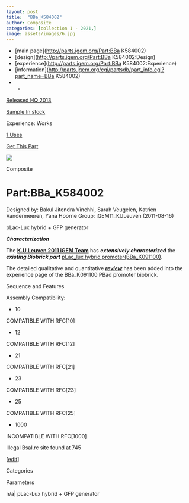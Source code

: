 ```yaml
---
layout: post
title:  "BBa_K584002"
author: Composite
categories: [collection 1 - 2021,] 
image: assets/images/6.jpg
---
```



  * [main page](http://parts.igem.org/Part:BBa K584002)
  * [design](http://parts.igem.org/Part:BBa K584002:Design)
  * [experience](http://parts.igem.org/Part:BBa K584002:Experience)
  * [information](http://parts.igem.org/cgi/partsdb/part_info.cgi?part_name=BBa K584002)
  *   * 

[Released HQ 2013](http://parts.igem.org/Help:Part_Status_Box)

[Sample In stock](http://parts.igem.org/Help:Part_Status_Box)

Experience: Works

[1 Uses](http://parts.igem.org/partsdb/uses.cgi?part=BBa_K584002)

[ Get This Part](http://parts.igem.org/partsdb/get_part.cgi?part=BBa_K584002)

![](http://parts.igem.org/images/partbypart/icon_composite.png)

Composite

# Part:BBa_K584002

Designed by: Bakul Jitendra Vinchhi, Sarah Veugelen, Katrien Vandermeeren,
Yana Hoorne   Group: iGEM11_KULeuven   (2011-08-16)

pLac-Lux hybrid + GFP generator

_**Characterization**_

The **[K.U.Leuven 2011 iGEM Team](http://2011.igem.org/Team:KULeuven)** has
**_extensively characterized_** the **_existing Biobrick part_** [pLac_lux
hybrid promoter(BBa_K091100)](http://parts.igem.org/Part:BBa_K091100).

The detailed qualitative and quantitative
_**[review](http://parts.igem.org/Part:BBa_K091100:Experience#User_Reviews)**_
has been added into the experience page of the BBa_K091100 PBad promoter
biobrick.

  
Sequence and Features

  

Assembly Compatibility:

  * 10

COMPATIBLE WITH RFC[10]

  * 12

COMPATIBLE WITH RFC[12]

  * 21

COMPATIBLE WITH RFC[21]

  * 23

COMPATIBLE WITH RFC[23]

  * 25

COMPATIBLE WITH RFC[25]

  * 1000

INCOMPATIBLE WITH RFC[1000]

Illegal BsaI.rc site found at 745  

  

[[edit](http://parts.igem.org/partsdb/part_info.cgi?part_name=BBa_K584002)]

Categories

Parameters

n/a| pLac-Lux hybrid + GFP generator

